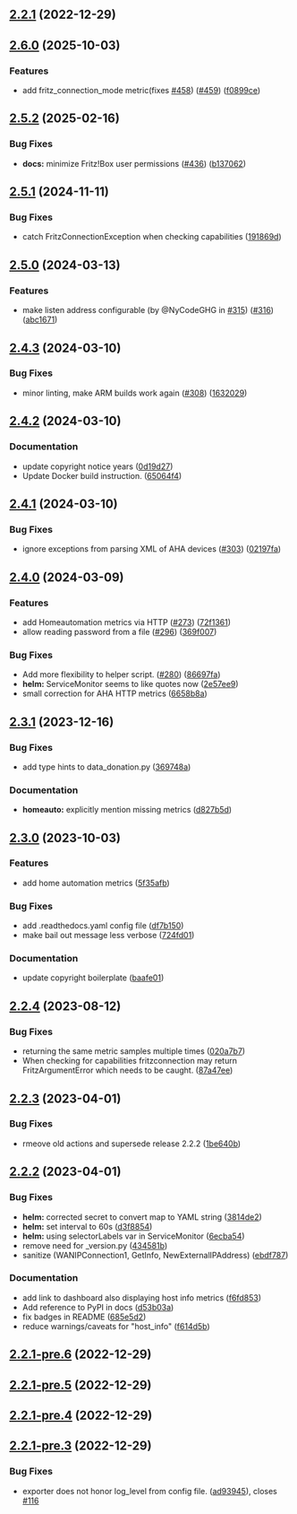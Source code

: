 ## [2.2.1](https://github.com/pdreker/fritz_exporter/compare/v2.2.1-pre.6...v2.2.1) (2022-12-29)



## [2.6.0](https://github.com/pdreker/fritz_exporter/compare/fritzexporter-v2.5.2...fritzexporter-v2.6.0) (2025-10-03)


### Features

* add fritz_connection_mode metric(fixes [#458](https://github.com/pdreker/fritz_exporter/issues/458)) ([#459](https://github.com/pdreker/fritz_exporter/issues/459)) ([f0899ce](https://github.com/pdreker/fritz_exporter/commit/f0899ce0441c86b45c6e5a3344d51f3ac41de563))

## [2.5.2](https://github.com/pdreker/fritz_exporter/compare/fritzexporter-v2.5.1...fritzexporter-v2.5.2) (2025-02-16)


### Bug Fixes

* **docs:** minimize Fritz!Box user permissions ([#436](https://github.com/pdreker/fritz_exporter/issues/436)) ([b137062](https://github.com/pdreker/fritz_exporter/commit/b13706253e6ee08120988ef7201b1f1b08132ff4))

## [2.5.1](https://github.com/pdreker/fritz_exporter/compare/fritzexporter-v2.5.0...fritzexporter-v2.5.1) (2024-11-11)


### Bug Fixes

* catch FritzConnectionException when checking capabilities ([191869d](https://github.com/pdreker/fritz_exporter/commit/191869d02080753206d29b57d5072caee2fcc2c4))

## [2.5.0](https://github.com/pdreker/fritz_exporter/compare/fritzexporter-v2.4.3...fritzexporter-v2.5.0) (2024-03-13)


### Features

* make listen address configurable (by @NyCodeGHG in [#315](https://github.com/pdreker/fritz_exporter/issues/315)) ([#316](https://github.com/pdreker/fritz_exporter/issues/316)) ([abc1671](https://github.com/pdreker/fritz_exporter/commit/abc1671dd74d6d4e480ec5747e12b08b1ffd0609))

## [2.4.3](https://github.com/pdreker/fritz_exporter/compare/fritzexporter-v2.4.2...fritzexporter-v2.4.3) (2024-03-10)


### Bug Fixes

* minor linting, make ARM builds work again ([#308](https://github.com/pdreker/fritz_exporter/issues/308)) ([1632029](https://github.com/pdreker/fritz_exporter/commit/16320292dc1ea5c1fba1f5d6dc4a5bb05467f579))

## [2.4.2](https://github.com/pdreker/fritz_exporter/compare/fritzexporter-v2.4.1...fritzexporter-v2.4.2) (2024-03-10)


### Documentation

* update copyright notice years ([0d19d27](https://github.com/pdreker/fritz_exporter/commit/0d19d27e4fc868d234c30c368f1aa8cb350866fd))
* Update Docker build instruction. ([65064f4](https://github.com/pdreker/fritz_exporter/commit/65064f47c446a88a1470f082393452b982af4234))

## [2.4.1](https://github.com/pdreker/fritz_exporter/compare/fritzexporter-v2.4.0...fritzexporter-v2.4.1) (2024-03-10)


### Bug Fixes

* ignore exceptions from parsing XML of AHA devices ([#303](https://github.com/pdreker/fritz_exporter/issues/303)) ([02197fa](https://github.com/pdreker/fritz_exporter/commit/02197fab4bb74eff8488ae03b84008535735c883))

## [2.4.0](https://github.com/pdreker/fritz_exporter/compare/fritzexporter-v2.3.1...fritzexporter-v2.4.0) (2024-03-09)


### Features

* add Homeautomation metrics via HTTP ([#273](https://github.com/pdreker/fritz_exporter/issues/273)) ([72f1361](https://github.com/pdreker/fritz_exporter/commit/72f136160943f4e9f3a9feec7c4d156af2b5e4cd))
* allow reading password from a file ([#296](https://github.com/pdreker/fritz_exporter/issues/296)) ([369f007](https://github.com/pdreker/fritz_exporter/commit/369f007f0543dffb6170bd16557a06c554d824bd))


### Bug Fixes

* Add more flexibility to helper script. ([#280](https://github.com/pdreker/fritz_exporter/issues/280)) ([86697fa](https://github.com/pdreker/fritz_exporter/commit/86697fa075c980530c9c45c6822cab9d44579a2e))
* **helm:** ServiceMonitor seems to like quotes now ([2e57ee9](https://github.com/pdreker/fritz_exporter/commit/2e57ee98d035cb27add47790852f29415d97b008))
* small correction for AHA HTTP metrics ([6658b8a](https://github.com/pdreker/fritz_exporter/commit/6658b8ad55374e00741a6dbc15ae709d99d43c30))

## [2.3.1](https://github.com/pdreker/fritz_exporter/compare/fritzexporter-v2.3.0...fritzexporter-v2.3.1) (2023-12-16)


### Bug Fixes

* add type hints to data_donation.py ([369748a](https://github.com/pdreker/fritz_exporter/commit/369748a2fb1672b01bf1d9b44845b0368d989c28))


### Documentation

* **homeauto:** explicitly mention missing metrics ([d827b5d](https://github.com/pdreker/fritz_exporter/commit/d827b5daa4d8f61fcbcf99c9df08ba6005992e77))

## [2.3.0](https://github.com/pdreker/fritz_exporter/compare/v2.2.4...v2.3.0) (2023-10-03)


### Features

* add home automation metrics ([5f35afb](https://github.com/pdreker/fritz_exporter/commit/5f35afb335ccc84333bb9219185e7409e051f47a))


### Bug Fixes

* add .readthedocs.yaml config file ([df7b150](https://github.com/pdreker/fritz_exporter/commit/df7b150f00f0542559a745fc02c4b40b4557c34a))
* make bail out message less verbose ([724fd01](https://github.com/pdreker/fritz_exporter/commit/724fd011a55485b7ddab3f69061fbdb2eb34326f))


### Documentation

* update copyright boilerplate ([baafe01](https://github.com/pdreker/fritz_exporter/commit/baafe01d6a8fffbe241db03b6fa813f4248ddb8d))

## [2.2.4](https://github.com/pdreker/fritz_exporter/compare/v2.2.3...v2.2.4) (2023-08-12)


### Bug Fixes

* returning the same metric samples multiple times ([020a7b7](https://github.com/pdreker/fritz_exporter/commit/020a7b78e893bd03778f67e43e37b94cc02aad92))
* When checking for capabilities fritzconnection may return FritzArgumentError which needs to be caught. ([87a47ee](https://github.com/pdreker/fritz_exporter/commit/87a47ee5fcf19e9cdb186f89c8230c443b07ccce))

## [2.2.3](https://github.com/pdreker/fritz_exporter/compare/v2.2.2...v2.2.3) (2023-04-01)


### Bug Fixes

* rmeove old actions and supersede release 2.2.2 ([1be640b](https://github.com/pdreker/fritz_exporter/commit/1be640b3a692a1402c1c4f85a3db6297b034fe01))

## [2.2.2](https://github.com/pdreker/fritz_exporter/compare/v2.2.1...v2.2.2) (2023-04-01)


### Bug Fixes

* **helm:** corrected secret to convert map to YAML string ([3814de2](https://github.com/pdreker/fritz_exporter/commit/3814de2b727670537f77a9cab36e786755a58ec5))
* **helm:** set interval to 60s ([d3f8854](https://github.com/pdreker/fritz_exporter/commit/d3f8854f5d423be8692ebf14b1413b11e647af20))
* **helm:** using selectorLabels var in ServiceMonitor ([6ecba54](https://github.com/pdreker/fritz_exporter/commit/6ecba54276e9cffbe1b20afc311d9240878adf55))
* remove need for _version.py ([434581b](https://github.com/pdreker/fritz_exporter/commit/434581ba027fd62d09b097af6c2f4fa813f294a5))
* sanitize (WANIPConnection1, GetInfo, NewExternalIPAddress) ([ebdf787](https://github.com/pdreker/fritz_exporter/commit/ebdf7874b0d3660b184e4d31342580c5114d564d))


### Documentation

* add link to dashboard also displaying host info metrics ([f6fd853](https://github.com/pdreker/fritz_exporter/commit/f6fd85381b4db79c436d5c8b0ff8f8e537ffea21))
* Add reference to PyPI in docs ([d53b03a](https://github.com/pdreker/fritz_exporter/commit/d53b03aa1fee864f3f8d539b90b933d7c2c5e5a8))
* fix badges in README ([685e5d2](https://github.com/pdreker/fritz_exporter/commit/685e5d20085c80d435fa232390593b7ec507d146))
* reduce warnings/caveats for "host_info" ([f614d5b](https://github.com/pdreker/fritz_exporter/commit/f614d5bd0db2ed8abd8f2782be079965e11a304e))

## [2.2.1-pre.6](https://github.com/pdreker/fritz_exporter/compare/v2.2.1-pre.5...v2.2.1-pre.6) (2022-12-29)



## [2.2.1-pre.5](https://github.com/pdreker/fritz_exporter/compare/v2.2.1-pre.4...v2.2.1-pre.5) (2022-12-29)



## [2.2.1-pre.4](https://github.com/pdreker/fritz_exporter/compare/v2.2.1-pre.3...v2.2.1-pre.4) (2022-12-29)



## [2.2.1-pre.3](https://github.com/pdreker/fritz_exporter/compare/v2.2.1-pre.2...v2.2.1-pre.3) (2022-12-29)


### Bug Fixes

* exporter does not honor log_level from config file. ([ad93945](https://github.com/pdreker/fritz_exporter/commit/ad93945eac60c780044946999d79735d0399d0f0)), closes [#116](https://github.com/pdreker/fritz_exporter/issues/116)
